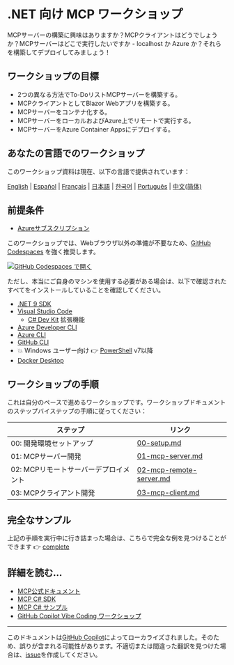 # .NET 向け MCP ワークショップ

MCPサーバーの構築に興味はありますか？MCPクライアントはどうでしょうか？MCPサーバーはどこで実行したいですか - localhost か Azure か？それらを構築してデプロイしてみましょう！

## ワークショップの目標

- 2つの異なる方法でTo-DoリストMCPサーバーを構築する。
- MCPクライアントとしてBlazor Webアプリを構築する。
- MCPサーバーをコンテナ化する。
- MCPサーバーをローカルおよびAzure上でリモートで実行する。
- MCPサーバーをAzure Container Appsにデプロイする。

## あなたの言語でのワークショップ

このワークショップ資料は現在、以下の言語で提供されています：

[English](../../README.md) | [Español](../es-es/) | [Français](../fr-fr/) | [日本語](./README.md) | [한국어](../ko-kr/) | [Português](../pt-br/) | [中文(简体)](../zh-cn/)

## 前提条件

- [Azureサブスクリプション](https://azure.microsoft.com/free)

このワークショップでは、Webブラウザ以外の準備が不要なため、[GitHub Codespaces](https://docs.github.com/codespaces/about-codespaces/what-are-codespaces) を強く推奨します。

[![GitHub Codespaces で開く](https://github.com/codespaces/badge.svg)](https://codespaces.new/Azure-Samples/mcp-workshop-dotnet)

ただし、本当にご自身のマシンを使用する必要がある場合は、以下で確認されたすべてをインストールしていることを確認してください。

- [.NET 9 SDK](https://dotnet.microsoft.com/download/dotnet/9.0)
- [Visual Studio Code](https://code.visualstudio.com)
  - [C# Dev Kit](https://marketplace.visualstudio.com/items?itemName=ms-dotnettools.csdevkit) 拡張機能
- [Azure Developer CLI](https://learn.microsoft.com/azure/developer/azure-developer-cli/overview)
- [Azure CLI](https://learn.microsoft.com/cli/azure/what-is-azure-cli)
- [GitHub CLI](https://docs.github.com/github-cli/github-cli/about-github-cli)
- 💥 Windows ユーザー向け 👉 [PowerShell](https://learn.microsoft.com/powershell/scripting/overview) v7以降
- [Docker Desktop](https://docs.docker.com/desktop/)

## ワークショップの手順

これは自分のペースで進めるワークショップです。ワークショップドキュメントのステップバイステップの手順に従ってください：

| ステップ                              | リンク                                                      |
|-----------------------------------|-----------------------------------------------------------|
| 00: 開発環境セットアップ | [00-setup.md](./docs/00-setup.md)                         |
| 01: MCPサーバー開発        | [01-mcp-server.md](./docs/01-mcp-server.md)               |
| 02: MCPリモートサーバーデプロイメント  | [02-mcp-remote-server.md](./docs/02-mcp-remote-server.md) |
| 03: MCPクライアント開発        | [03-mcp-client.md](./docs/03-mcp-client.md)               |

## 完全なサンプル

上記の手順を実行中に行き詰まった場合は、こちらで完全な例を見つけることができます 👉 [complete](./complete/)

## 詳細を読む...

- [MCP公式ドキュメント](https://modelcontextprotocol.io/)
- [MCP C# SDK](https://github.com/modelcontextprotocol/csharp-sdk)
- [MCP C# サンプル](https://github.com/microsoft/mcp-dotnet-samples)
- [GitHub Copilot Vibe Coding ワークショップ](https://github.com/microsoft/github-copilot-vibe-coding-workshop)

---

このドキュメントは[GitHub Copilot](https://docs.github.com/copilot/about-github-copilot/what-is-github-copilot)によってローカライズされました。そのため、誤りが含まれる可能性があります。不適切または間違った翻訳を見つけた場合は、[issue](../../../../issues)を作成してください。